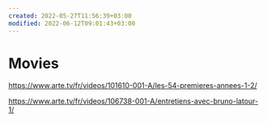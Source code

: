 ```yaml
---
created: 2022-05-27T11:56:39+03:00
modified: 2022-06-12T09:01:43+03:00
---
```


# Movies

https://www.arte.tv/fr/videos/101610-001-A/les-54-premieres-annees-1-2/


https://www.arte.tv/fr/videos/106738-001-A/entretiens-avec-bruno-latour-1/
